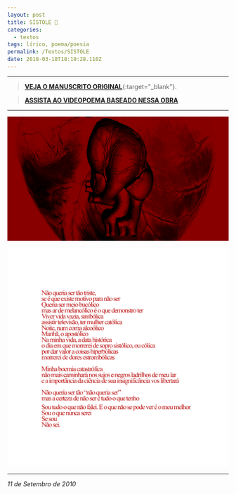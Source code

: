 ```yaml
---
layout: post
title: SÍSTOLE 🖤
categories:
  - textos
tags: lírico, poema/poesia
permalink: /Textos/SISTOLE
date: 2018-03-18T18:19:28.110Z
---
```


---

>[**VEJA O MANUSCRITO ORIGINAL**](https://68.media.tumblr.com/tumblr_l8lxqi6WNS1qb261lo1_1280.jpg){:target="_blank"}.

>[**ASSISTA AO VIDEOPOEMA BASEADO NESSA OBRA**](/Trampos/SISTOLEvideopoema)

---

![](/images/uploads/1_phf_bvglr8aeafivv0hrlq.png)

![](/images/uploads/1_gg4knudxbckhgcwcmqibwa.png)

---

*11 de Setembro de 2010*
